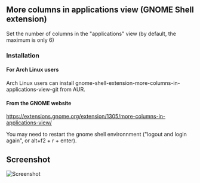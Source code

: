 ## More columns in applications view (GNOME Shell extension)
Set the number of columns in the "applications" view (by default, the maximum is only 6)

### Installation

#### For Arch Linux users
Arch Linux users can install gnome-shell-extension-more-columns-in-applications-view-git from AUR.

#### From the GNOME website

https://extensions.gnome.org/extension/1305/more-columns-in-applications-view/

You may need to restart the gnome shell environnment ("logout and login again", or alt+f2 + r + enter).

## Screenshot

![Screenshot](http://i.imgur.com/ybdkjw7.png)
